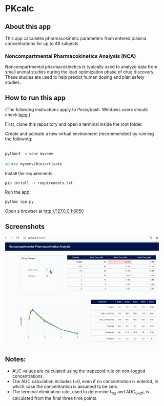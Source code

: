 # PKcalc

## About this app

This app calculates pharmacokinetic parameters from entered plasma
concentrations for up to 48 subjects.

### Noncompartmental Pharmacokinetics Analysis (NCA)

Noncompartmental pharmacokinetics is typically used to analyze data from
small animal studies during the lead optimization phase of drug discovery.
These studies are used to help predict human dosing and plan safety studies.

## How to run this app

(The following instructions apply to Posix/bash. Windows users should check
[here](https://docs.python.org/3/library/venv.html).)

First, clone this repository and open a terminal inside the root folder.

Create and activate a new virtual environment (recommended) by running
the following:

```bash

python3 -m venv myvenv

source myvenv/bin/activate

```

Install the requirements:

```bash
pip install -r requirements.txt
```
Run the app:

```bash
python app.py
```
Open a browser at http://127.0.0.1:8050

## Screenshots

![demo.gif](demo.gif)

## Notes:
* AUC values are calculated using the trapezoid rule on non-logged
concentrations.
* The AUC calculation includes t=0, even if no concentration is entered, in which
case the concentration is assumed to be zero.
* The terminal elimination rate, used to determine t<sub>1/2</sub> and
AUC<sub>0-inf</sub>, is calculated from the final three time points.    

